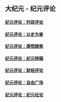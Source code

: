 ## 大纪元 - 纪元评论

#### [纪元评论：时政评论](indexes/nsc1025/README.md?06060330)
#### [纪元评论：以史为鉴](indexes/nsc1028/README.md?06060330)
#### [纪元评论：感悟随笔](indexes/nsc1035/README.md?06060330)
#### [纪元评论：纪元特稿](indexes/nsc424/README.md?06060330)
#### [纪元评论：财经评论](indexes/nsc1026/README.md?06060330)
#### [纪元评论：自由广场](indexes/nsc993/README.md?06060330)
#### [纪元评论：纪元社论](indexes/nsc422/README.md?06060330)

